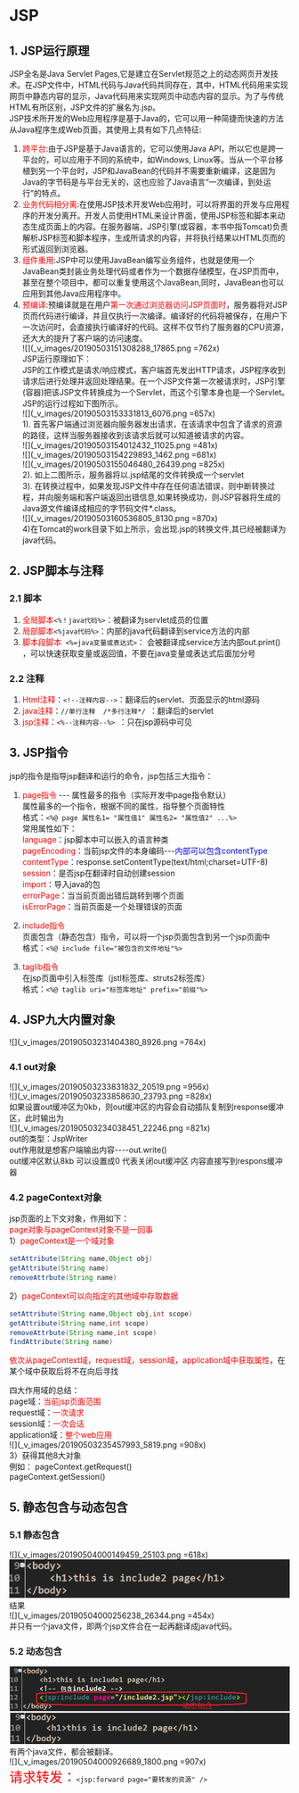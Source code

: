 # JSP
## 1. JSP运行原理  
JSP全名是Java Servlet Pages,它是建立在Servlet规范之上的动态网页开发技术。在JSP文件中，HTML代码与Java代码共同存在，其中，HTML代码用来实现网页中静态内容的显示，Java代码用来实现网页中动态内容的显示。为了与传统HTML有所区别，JSP文件的扩展名为.jsp。  
JSP技术所开发的Web应用程序是基于Java的，它可以用一种简捷而快速的方法从Java程序生成Web页面，其使用上具有如下几点特征:  
1. <font color=red>跨平台</font>:由于JSP是基于Java语言的，它可以使用Java API，所以它也是跨一平台的，可以应用于不同的系统中，如Windows, Linux等。当从一个平台移植到另一个平台时，JSP和JavaBean的代码并不需要重新编译，这是因为Java的字节码是与平台无关的，这也应验了Java语言“一次编译，到处运行”的特点。  
2.  <font color=red>业务代码相分离</font>:在使用JSP技术开发Web应用时，可以将界面的开发与应用程序的开发分离开。开发人员使用HTML来设计界面，使用JSP标签和脚本来动态生成页面上的内容。在服务器端，JSP引擎(或容器，本书中指Tomcat)负责解析JSP标签和脚本程序，生成所请求的内容，并将执行结果以HTML页而的形式返回到浏览器。  
3.  <font color=red>组件重用</font>:JSP中可以使用JavaBean编写业务组件，也就是使用一个JavaBean类封装业务处理代码或者作为一个数据存储模型，在JSP页而中，甚至在整个项目中，都可以重复使用这个JavaBean,同时，JavaBean也可以应用到其他Java应用程序中。  
4.  <font color=red>预编译</font>:预编译就是在用户<font color=red>第一次通过浏览器访问JSP页面时</font>，服务器将对JSP页而代码进行编译，并且仅执行一次编译。编译好的代码将被保存，在用户下一次访问时，会直接执行编译好的代码。这样不仅节约了服务器的CPU资源，还大大的提升了客户端的访问速度。  
![](_v_images/20190503151308288_17865.png =762x)  
JSP运行原理如下：  
JSP的工作模式是请求/响应模式，客户端首先发出HTTP请求，JSP程序收到请求后进行处理并返回处理结果。在一个JSP文件第一次被请求时，JSP引擎(容器)把该JSP文件转换成为一个Servlet，而这个引擎本身也是一个Servlet。JSP的运行过程如下图所示。  
![](_v_images/20190503153331813_6076.png =657x)  
1). 首先客户端通过浏览器向服务器发出请求，在该请求中包含了请求的资源的路径，这样当服务器接收到该请求后就可以知道被请求的内容。  
![](_v_images/20190503154012432_11025.png =481x)  
![](_v_images/20190503154229893_1462.png =681x)    
![](_v_images/20190503155046480_26439.png =825x)  
2). 如上二图所示，服务器将以.jsp结尾的文件转换成一个servlet   
3). 在转换过程中，如果发现JSP文件中存在任何语法错误，则中断转换过程，并向服务端和客户端返回出错信息,如果转换成功，则JSP容器将生成的Java源文件编译成相应的字节码文件*.class。  
![](_v_images/20190503160536805_8130.png =870x)   
4)在Tomcat的work目录下如上所示，会出现.jsp的转换文件,其已经被翻译为java代码。  
## 2. JSP脚本与注释  
### 2.1 脚本  
1. <font color=red>全局脚本</font>`<%！java代码%>`：被翻译为servlet成员的位置  
2. <font color=red>局部脚本</font>`<%java代码%>`：内部的java代码翻译到service方法的内部  
3. <font color=red>脚本段脚本</font>` <%=java变量或表达式>`： 会被翻译成service方法内部out.print()  ，可以快速获取变量或返回值，不要在java变量或表达式后面加分号  
### 2.2 注释 
1. <font color=red>Html注释</font>：`<!--注释内容-->`：翻译后的servlet、页面显示的html源码  
2. <font color=red>java注释</font>：`//单行注释  /*多行注释*/ `：翻译后的servlet  
3. <font color=red>jsp注释</font>：`<%--注释内容--%> `：只在jsp源码中可见  
## 3. JSP指令  
jsp的指令是指导jsp翻译和运行的命令，jsp包括三大指令：  
1. <font color=red>page指令</font> --- 属性最多的指令（实际开发中page指令默认）  
属性最多的一个指令，根据不同的属性，指导整个页面特性  
格式：`<%@ page 属性名1= "属性值1" 属性名2= "属性值2" ...%>`  
常用属性如下：  
<font color=red>language</font>：jsp脚本中可以嵌入的语言种类  
<font color=red>pageEncoding</font>：当前jsp文件的本身编码---<font color=blue>内部可以包含contentType</font>  
<font color=red>contentType</font>：response.setContentType(text/html;charset=UTF-8)  
<font color=red>session</font>：是否jsp在翻译时自动创建session  
<font color=red>import</font>：导入java的包  
<font color=red>errorPage</font>：当当前页面出错后跳转到哪个页面  
<font color=red>isErrorPage</font>：当前页面是一个处理错误的页面  

2. <font color=red>include指令</font>  
页面包含（静态包含）指令，可以将一个jsp页面包含到另一个jsp页面中  
格式：`<%@ include file="被包含的文件地址"%>` 

3. <font color=red>taglib指令</font>  
在jsp页面中引入标签库（jstl标签库、struts2标签库）  
格式：`<%@ taglib uri="标签库地址" prefix="前缀"%>`  
## 4. JSP九大内置对象  
![](_v_images/20190503231404380_8926.png =764x)  
### 4.1 out对象  
![](_v_images/20190503233831832_20519.png =956x)  
![](_v_images/20190503233858630_23793.png =828x)  
如果设置out缓冲区为0kb，则out缓冲区的内容会自动插队复制到response缓冲区，此时输出为  
![](_v_images/20190503234038451_22246.png =821x)  
out的类型：JspWriter  
out作用就是想客户端输出内容----out.write()  
out缓冲区默认8kb 可以设置成0 代表关闭out缓冲区 内容直接写到respons缓冲器  
### 4.2 pageContext对象  
jsp页面的上下文对象，作用如下：  
<font color=red>page对象与pageContext对象不是一回事</font>  
1）<font color=red>pageContext是一个域对象</font>  
```java
setAttribute(String name,Object obj)  
getAttribute(String name)  
removeAttrbute(String name)  
```  

2）<font color=red>pageContext可以向指定的其他域中存取数据</font>  
```java
setAttribute(String name,Object obj,int scope)  
getAttribute(String name,int scope)  
removeAttrbute(String name,int scope)  
findAttribute(String name)  
```  
<font color=red>依次从pageContext域，request域，session域，application域中获取属性</font>，在某个域中获取后将不在向后寻找  

四大作用域的总结：  
page域：<font color=red>当前jsp页面范围</font>  
request域：<font color=red>一次请求</font>  
session域：<font color=red>一次会话</font>  
application域：<font color=red>整个web应用</font>  
![](_v_images/20190503235457993_5819.png =908x)   
3）获得其他8大对象  
例如： pageContext.getRequest()  
pageContext.getSession()  
## 5. 静态包含与动态包含  
### 5.1 静态包含 
![](_v_images/20190504000149459_25103.png =618x)  
![](_v_images/20190504000211783_25545.png)  
结果  
![](_v_images/20190504000256238_26344.png =454x)  
并只有一个java文件，即两个jsp文件合在一起再翻译成java代码。  
### 5.2 动态包含  
![](_v_images/20190504000659257_27220.png)  
![](_v_images/20190504000727869_2218.png)  
有两个java文件，都会被翻译。  
![](_v_images/20190504000926689_1800.png =907x)  
<font color=red size=5>请求转发：</font>`<jsp:forward page="要转发的资源" />`